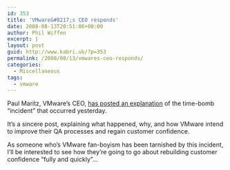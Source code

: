 ```yaml
---
id: 353
title: 'VMware&#8217;s CEO responds'
date: 2008-08-13T20:51:06+00:00
author: Phil Wiffen
excerpt: |
layout: post
guid: http://www.kabri.uk/?p=353
permalink: /2008/08/13/vmwares-ceo-responds/
categories:
  - Miscellaneous
tags:
  - vmware
---
```

Paul Maritz, VMware&#8217;s CEO, [has posted an explanation](http://blogs.vmware.com/console/2008/08/letter-from-vmw.html) of the time-bomb &#8220;incident&#8221; that occurred yesterday.

It&#8217;s a sincere post, explaining what happened, why, and how VMware intend to improve their QA processes and regain customer confidence.

As someone who&#8217;s VMware fan-boyism has been tarnished by this incident, I&#8217;ll be interested to see how they&#8217;re going to go about rebuilding customer confidence &#8220;fully and quickly&#8221;&#8230;